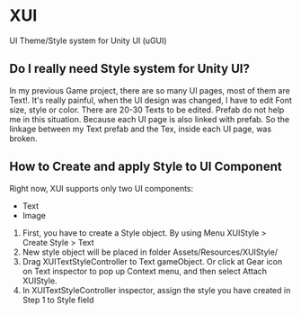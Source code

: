 # XUI
UI Theme/Style system for Unity UI (uGUI)

## Do I really need Style system for Unity UI?
In my previous Game project, there are so many UI pages, most of them are Text!. It's really painful, when the UI design was changed, I have to edit Font size, style or color. There are 20-30 Texts to be edited. Prefab do not help me in this situation. Because each UI page is also linked with prefab. So the linkage between my Text prefab and the Tex, inside each UI page, was broken.

## How to Create and apply Style to UI Component
Right now, XUI supports only two UI components: 
* Text
* Image

1. First, you have to create a Style object. By using Menu XUIStyle > Create Style > Text
2. New style object will be placed in folder Assets/Resources/XUIStyle/
3. Drag XUITextStyleController to Text gameObject. Or click at Gear icon on Text inspector to pop up Context menu, and then select Attach XUIStyle.
4. In XUITextStyleController inspector, assign the style you have created in Step 1 to Style field





